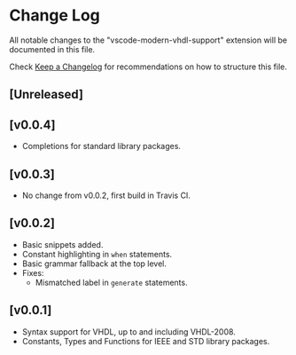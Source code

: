 # Change Log
All notable changes to the "vscode-modern-vhdl-support" extension will be documented in this file.

Check [Keep a Changelog](http://keepachangelog.com/) for recommendations on how to structure this file.

## [Unreleased]

## [v0.0.4]
- Completions for standard library packages.

## [v0.0.3]
- No change from v0.0.2, first build in Travis CI.

## [v0.0.2]
- Basic snippets added.
- Constant highlighting in `when` statements.
- Basic grammar fallback at the top level.
- Fixes:
    - Mismatched label in `generate` statements.

## [v0.0.1]
- Syntax support for VHDL, up to and including VHDL-2008.
- Constants, Types and Functions for IEEE and STD library packages.